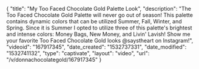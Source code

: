 {
    "title": "My Too Faced Chocolate Gold Palette Look",
    "description": "The Too Faced Chocolate Gold Palette will never go out of season! This palette contains dynamic colors that can be utilized Summer, Fall, Winter, and Spring. Since it is Summer I opted to utilize three of this palette's brightest and intense colors: Money Bags, New Money, and Livin' Lavish! Show me your favorite Too Faced Chocolate Gold looks @saystheart on Instagram!",
    "videoid": "167917345",
    "date_created": "1532737331",
    "date_modified": "1532741132",
    "type": "captivate",
    "layout": "video",
    "url": "\/v\/donnachocolategold\/167917345"
}